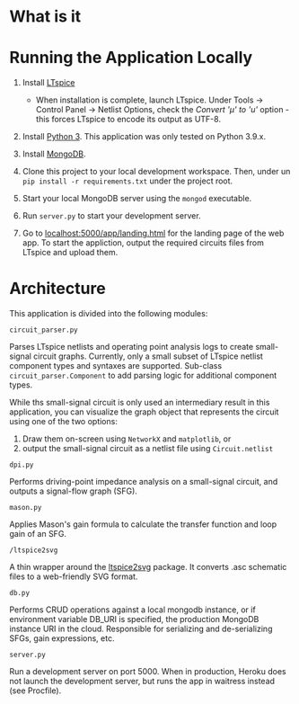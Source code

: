 # What is it


# Running the Application Locally
1. Install [LTspice](https://www.analog.com/en/design-center/design-tools-and-calculators/ltspice-simulator.html)
    * When installation is complete, launch LTspice. Under Tools -> Control Panel -> Netlist Options, check the *Convert 'µ' to 'u'* option - this forces LTspice to encode its output as UTF-8.
    
2. Install [Python 3](https://www.python.org/downloads/). This application was only tested on Python 3.9.x.

3. Install [MongoDB](https://www.mongodb.com/try/download/community). 

4. Clone this project to your local development workspace. Then, under un `pip install -r requirements.txt` under the project root.

5. Start your local MongoDB server using the `mongod` executable.

6. Run `server.py` to start your development server.

7. Go to [localhost:5000/app/landing.html](localhost:5000/app/landing.html) for the landing page of the web app. To start the appliction, output the required circuits files from LTspice and upload them. 

# Architecture

This application is divided into the following modules:

`circuit_parser.py`

Parses LTspice netlists and operating point analysis logs to create small-signal circuit graphs. Currently, only a small subset of LTspice netlist component types and syntaxes are supported. Sub-class `circuit_parser.Component` to add parsing logic for additional component types. 

While ths small-signal circuit is only used an intermediary result in this application, you can visualize the graph object that represents the circuit using one of the two options:
 1. Draw them on-screen using `NetworkX` and `matplotlib`, or
 2. output the small-signal circuit as a netlist file using `Circuit.netlist`

`dpi.py`

Performs driving-point impedance analysis on a small-signal circuit, and outputs a signal-flow graph (SFG). 

`mason.py`

Applies Mason's gain formula to calculate the transfer function and loop gain of an SFG.

`/ltspice2svg`

A thin wrapper around the [ltspice2svg](https://github.com/harshvinay752/ltspice2svg) package. It converts .asc schematic files to a web-friendly SVG format.

`db.py`

Performs CRUD operations against a local mongodb instance, or if environment variable DB_URI is specified, the production MongoDB instance URI in the cloud. Responsible for serializing and de-serializing SFGs, gain expressions, etc.

`server.py`

Run a development server on port 5000. When in production, Heroku does not launch the development server, but runs the app in waitress instead (see Procfile).


